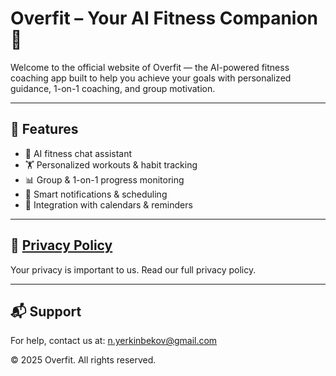 # Overfit – Your AI Fitness Companion 💪

Welcome to the official website of Overfit — the AI-powered fitness coaching app built to help you achieve your goals with personalized guidance, 1-on-1 coaching, and group motivation.

---

## 🚀 Features

- 🤖 AI fitness chat assistant  
- 🏋️ Personalized workouts & habit tracking  
- 📊 Group & 1-on-1 progress monitoring  
- 🔔 Smart notifications & scheduling  
- 📅 Integration with calendars & reminders  

---

## 📄 [Privacy Policy](privacy-policy.md)

Your privacy is important to us. Read our full privacy policy.

---

## 📬 Support

For help, contact us at: n.yerkinbekov@gmail.com



© 2025 Overfit. All rights reserved.
